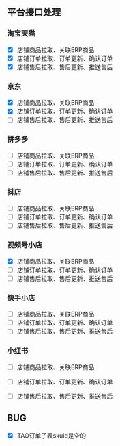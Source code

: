 ## 平台接口处理
### 淘宝天猫
+ [x] 店铺商品拉取、关联ERP商品
+ [x] 店铺订单拉取、订单更新、确认订单
+ [x] 店铺售后拉取、售后更新、推送售后

### 京东
+ [x] 店铺商品拉取、关联ERP商品
+ [x] 店铺订单拉取、订单更新、确认订单
+ [ ] 店铺售后拉取、售后更新、推送售后

### 拼多多
+ [ ] 店铺商品拉取、关联ERP商品
+ [ ] 店铺订单拉取、订单更新、确认订单
+ [ ] 店铺售后拉取、售后更新、推送售后

### 抖店
+ [ ] 店铺商品拉取、关联ERP商品
+ [ ] 店铺订单拉取、订单更新、确认订单
+ [ ] 店铺售后拉取、售后更新、推送售后

### 视频号小店
+ [x] 店铺商品拉取、关联ERP商品
+ [ ] 店铺订单拉取、订单更新、确认订单
+ [ ] 店铺售后拉取、售后更新、推送售后

### 快手小店
+ [ ] 店铺商品拉取、关联ERP商品
+ [ ] 店铺订单拉取、订单更新、确认订单
+ [ ] 店铺售后拉取、售后更新、推送售后

### 小红书
+ [ ] 店铺商品拉取、关联ERP商品
+ [ ] 店铺订单拉取、订单更新、确认订单
+ [ ] 店铺售后拉取、售后更新、推送售后




## BUG
+ [x] TAO订单子表skuid是空的